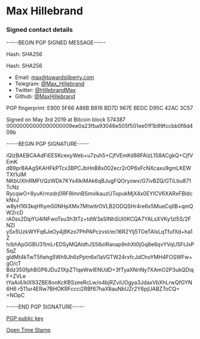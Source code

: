 # Max Hillebrand
### Signed contact details

-----BEGIN PGP SIGNED MESSAGE-----

Hash: SHA256

Hash: SHA256

* Email: [max@towardsliberty.com](mailto:max@towardsliberty.com)
* Telegram: [@Max_Hillebrand](https://t.me/Max_Hillebrand)
* Twitter: [@HillebrandMax](https://twitter.com/HillebrandMax)
* Github: [@MaxHillebrand](https://github.com/maxhillebrand)

PGP fingerprint: E900 5F66 A86B B816 BD7D 967E BEDC D95C 42AC 3C57

Signed on May 3rd 2019 at Bitcoin block 574387
00000000000000000009ee0a23fba93046e505f501ee01f1b99fccbb0f8d409b

-----BEGIN PGP SIGNATURE-----

iQIzBAEBCAAdFiEESKcexyWeb+u7zuh5+CjfVEmKd88FAlzL158ACgkQ+CjfVEmK
d89prBAAgSKAHFkPTcx3BPCJbHnB8x002ecr2rOP6xFcNXcaxu9gmLKEWTXt1ulM
NKbUXInRMFt/QzWDk7KYs4lkiMAk6qBJugFQOryowx/G7ivBZQ/GTiLbu871TcNz
RycqwO+8yuKrmzdrj0RF8ImnBSmxlkauzUTopukMjX4x0EYICV6XARxFBIdckNxJ
w8yH16I3kqHfiym50NHpXMx7MtwItrOVLB2ODQSHr4re6x5MueCqlIB+qmQW2rcD
rA0ss2DipYU4iNFwoTsu3h3tTz+tdW3aSINhSUI0KCQA7YALsXVKy1zl5S/2FNZl
ySx5UzkWYFq6JeOy4j8Kzo7PhPAPczvst/ec16R2Ylj5TOeTAlxLqTfufXd+ha1Z
h/bhApGGBU31ImLrEDSyMQAldhJS56oIRanap9nhXt0jGq8e6qvYVqU5FtJxPSqZ
gldMt4kTwT5fiehg5Wh9Jh6zPptn6xl1aVGTW24rxfcJdChoYMH4FOSWFw+gO/cT
Bdz350fphBGP6JDu21XpZTlqeWwIENUdD+3fTyaXNnNy7XAmO2P3ukQDiqF+ZVLe
tYaAi4/klX93ZBE8onKcKBSzeeRcLw/o4bjRZviUOgya3JdaxVbXhLrwQfGYN6H6
r511ur4ERw7BHOKRFccci2RBf67haX8auNbUZr2Y6pjUABZ7oCQ=
=NOpC

-----END PGP SIGNATURE-----

[PGP public key](PGP_MaxHillebrand.txt)

[Open Time Stamp](MaxHillebrandContact.txt.asc.ots)
